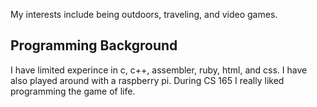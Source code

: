 My interests include being outdoors, traveling, and video games.

## Programming Background
I have limited experince in c, c++, assembler, ruby, html, and css.  I 
have also played around with a raspberry pi.  During CS 165 I really liked
programming the game of life.